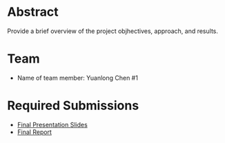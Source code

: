 # Abstract

Provide a brief overview of the project objhectives, approach, and results.

# Team

* Name of team member: Yuanlong Chen \#1 


# Required Submissions

* [Final Presentation Slides](http://)
* [Final Report](report)
